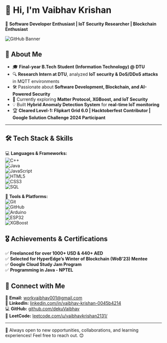 # 👋 Hi, I'm Vaibhav Krishan  

🚀 **Software Developer Enthusiast | IoT Security Researcher | Blockchain Enthusiast**  

![GitHub Banner](https://via.placeholder.com/1000x300?text=Welcome+to+My+GitHub+Profile!)

## 📌 About Me  
- 🎓 **Final-year B.Tech Student (Information Technology) @ DTU**  
- 🔍 **Research Intern at DTU**, analyzed **IoT security & DoS/DDoS attacks** in MQTT environments  
- 🛠️ Passionate about **Software Development, Blockchain, and AI-Powered Security**  
- 🌱 Currently exploring **Matter Protocol, XGBoost, and IoT Security**  
- 💡 Built **Hybrid Anomaly Detection System** for **real-time IoT monitoring**  
- 🏆 **Cleared Level-1: Flipkart Grid 6.0 | Hacktoberfest Contributor | Google Solution Challenge 2024 Participant**  

---

## 🛠 Tech Stack & Skills  

💻 **Languages & Frameworks:**  
![C++](https://img.shields.io/badge/C++-00599C?style=for-the-badge&logo=c%2B%2B&logoColor=white)  
![Java](https://img.shields.io/badge/Java-ED8B00?style=for-the-badge&logo=java&logoColor=white)  
![JavaScript](https://img.shields.io/badge/JavaScript-F7DF1E?style=for-the-badge&logo=javascript&logoColor=black)  
![HTML5](https://img.shields.io/badge/HTML5-E34F26?style=for-the-badge&logo=html5&logoColor=white)  
![CSS3](https://img.shields.io/badge/CSS3-1572B6?style=for-the-badge&logo=css3&logoColor=white)  
![SQL](https://img.shields.io/badge/SQL-4479A1?style=for-the-badge&logo=mysql&logoColor=white)  

📡 **Tools & Platforms:**  
![Git](https://img.shields.io/badge/Git-F05032?style=for-the-badge&logo=git&logoColor=white)  
![GitHub](https://img.shields.io/badge/GitHub-181717?style=for-the-badge&logo=github&logoColor=white)  
![Arduino](https://img.shields.io/badge/Arduino-00979D?style=for-the-badge&logo=arduino&logoColor=white)  
![ESP32](https://img.shields.io/badge/ESP32-000000?style=for-the-badge&logo=espressif&logoColor=white)  
![XGBoost](https://img.shields.io/badge/XGBoost-FF6600?style=for-the-badge&logo=python&logoColor=white)  

## 🎖 Achievements & Certifications  
✅ **Freelanced for over 1000+ USD & 440+ AED**  
✅ **Selected for HyperEdge’s Winter of Blockchain (WoB’23) Mentee**  
✅ **Google Cloud Study Jam Program**  
✅ **Programming in Java - NPTEL**  


## 🔗 Connect with Me  

📩 **Email:** [workvaibhav001@gmail.com](mailto:workvaibhav001@gmail.com)  
💼 **LinkedIn:** [linkedin.com/in/vaibhav-krishan-0045b4214](https://www.linkedin.com/in/vaibhav-krishan-0045b4214/)  
💻 **GitHub:** [github.com/dekuVaibhav](https://github.com/dekuVaibhav)  
🔢 **LeetCode:** [leetcode.com/u/vaibhavkrishan2131/](https://leetcode.com/u/vaibhavkrishan2131/)  

---

🚀 Always open to new opportunities, collaborations, and learning experiences! Feel free to reach out. 😊  



<!---
dekuVaibhav/dekuVaibhav is a ✨ special ✨ repository because its `README.md` (this file) appears on your GitHub profile.
You can click the Preview link to take a look at your changes.
--->
